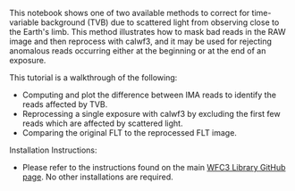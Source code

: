 This notebook shows one of two available methods to correct for time-variable background (TVB) due to scattered light from observing close to the Earth's limb. This method illustrates how to mask bad reads in the RAW image and then reprocess with calwf3, and it may be used for rejecting anomalous reads occurring either at the beginning or at the end of an exposure.

This tutorial is a walkthrough of the following:

- Computing and plot the difference between IMA reads to identify the reads affected by TVB.
- Reprocessing a single exposure with calwf3 by excluding the first few reads which are affected by scattered light.
- Comparing the original FLT to the reprocessed FLT image.

Installation Instructions:
- Please refer to the instructions found on the main [WFC3 Library GitHub page](https://github.com/spacetelescope/WFC3Library). No other installations are required.